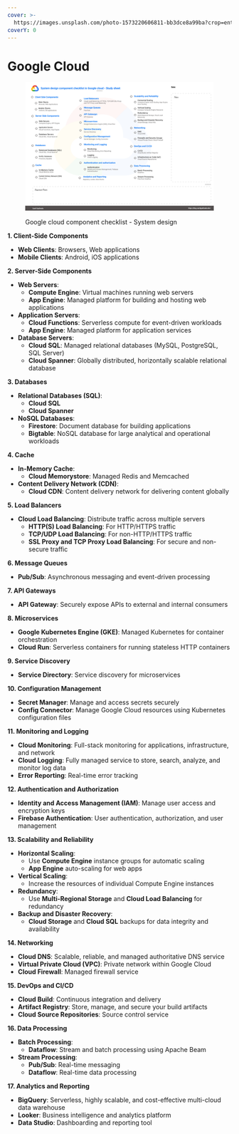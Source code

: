 ```yaml
---
cover: >-
  https://images.unsplash.com/photo-1573220606811-bb3dce8a99ba?crop=entropy&cs=srgb&fm=jpg&ixid=M3wxOTcwMjR8MHwxfHNlYXJjaHwxfHxnb29nbGUlMjBjbG91ZHxlbnwwfHx8fDE3MjA5ODQxMjF8MA&ixlib=rb-4.0.3&q=85
coverY: 0
---
```


# Google Cloud

<figure><img src="../../.gitbook/assets/System Design Components Checklist - Google Cloud (1).png" alt=""><figcaption><p>Google cloud component checklist - System design </p></figcaption></figure>

**1. Client-Side Components**

* **Web Clients**: Browsers, Web applications
* **Mobile Clients**: Android, iOS applications

**2. Server-Side Components**

* **Web Servers**:
  * **Compute Engine**: Virtual machines running web servers
  * **App Engine**: Managed platform for building and hosting web applications
* **Application Servers**:
  * **Cloud Functions**: Serverless compute for event-driven workloads
  * **App Engine**: Managed platform for application services
* **Database Servers**:
  * **Cloud SQL**: Managed relational databases (MySQL, PostgreSQL, SQL Server)
  * **Cloud Spanner**: Globally distributed, horizontally scalable relational database

**3. Databases**

* **Relational Databases (SQL)**:
  * **Cloud SQL**
  * **Cloud Spanner**
* **NoSQL Databases**:
  * **Firestore**: Document database for building applications
  * **Bigtable**: NoSQL database for large analytical and operational workloads

**4. Cache**

* **In-Memory Cache**:
  * **Cloud Memorystore**: Managed Redis and Memcached
* **Content Delivery Network (CDN)**:
  * **Cloud CDN**: Content delivery network for delivering content globally

**5. Load Balancers**

* **Cloud Load Balancing**: Distribute traffic across multiple servers
  * **HTTP(S) Load Balancing**: For HTTP/HTTPS traffic
  * **TCP/UDP Load Balancing**: For non-HTTP/HTTPS traffic
  * **SSL Proxy and TCP Proxy Load Balancing**: For secure and non-secure traffic

**6. Message Queues**

* **Pub/Sub**: Asynchronous messaging and event-driven processing

**7. API Gateways**

* **API Gateway**: Securely expose APIs to external and internal consumers

**8. Microservices**

* **Google Kubernetes Engine (GKE)**: Managed Kubernetes for container orchestration
* **Cloud Run**: Serverless containers for running stateless HTTP containers

**9. Service Discovery**

* **Service Directory**: Service discovery for microservices

**10. Configuration Management**

* **Secret Manager**: Manage and access secrets securely
* **Config Connector**: Manage Google Cloud resources using Kubernetes configuration files

**11. Monitoring and Logging**

* **Cloud Monitoring**: Full-stack monitoring for applications, infrastructure, and network
* **Cloud Logging**: Fully managed service to store, search, analyze, and monitor log data
* **Error Reporting**: Real-time error tracking

**12. Authentication and Authorization**

* **Identity and Access Management (IAM)**: Manage user access and encryption keys
* **Firebase Authentication**: User authentication, authorization, and user management

**13. Scalability and Reliability**

* **Horizontal Scaling**:
  * Use **Compute Engine** instance groups for automatic scaling
  * **App Engine** auto-scaling for web apps
* **Vertical Scaling**:
  * Increase the resources of individual Compute Engine instances
* **Redundancy**:
  * Use **Multi-Regional Storage** and **Cloud Load Balancing** for redundancy
* **Backup and Disaster Recovery**:
  * **Cloud Storage** and **Cloud SQL** backups for data integrity and availability

**14. Networking**

* **Cloud DNS**: Scalable, reliable, and managed authoritative DNS service
* **Virtual Private Cloud (VPC)**: Private network within Google Cloud
* **Cloud Firewall**: Managed firewall service

**15. DevOps and CI/CD**

* **Cloud Build**: Continuous integration and delivery
* **Artifact Registry**: Store, manage, and secure your build artifacts
* **Cloud Source Repositories**: Source control service

**16. Data Processing**

* **Batch Processing**:
  * **Dataflow**: Stream and batch processing using Apache Beam
* **Stream Processing**:
  * **Pub/Sub**: Real-time messaging
  * **Dataflow**: Real-time data processing

**17. Analytics and Reporting**

* **BigQuery**: Serverless, highly scalable, and cost-effective multi-cloud data warehouse
* **Looker**: Business intelligence and analytics platform
* **Data Studio**: Dashboarding and reporting tool
